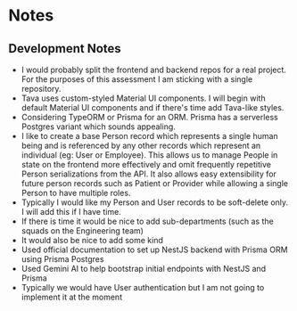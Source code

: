 # Notes

## Development Notes
- I would probably split the frontend and backend repos for a real project. For the purposes of this assessment I am sticking with a single repository.
- Tava uses custom-styled Material UI components. I will begin with default Material UI components and if there's time add Tava-like styles.
- Considering TypeORM or Prisma for an ORM. Prisma has a serverless Postgres variant which sounds appealing.
- I like to create a base Person record which represents a single human being and is referenced by any other records which represent an individual (eg: User or Employee). This allows us to manage People in state on the frontend more effectively and omit frequently repetitive Person serializations from the API. It also allows easy extensibility for future person records such as Patient or Provider while allowing a single Person to have multiple roles.
- Typically I would like my Person and User records to be soft-delete only. I will add this if I have time.
- If there is time it would be nice to add sub-departments (such as the squads on the Engineering team)
- It would also be nice to add some kind 
- Used official documentation to set up NestJS backend with Prisma ORM using Prisma Postgres
- Used Gemini AI to help bootstrap initial endpoints with NestJS and Prisma
- Typically we would have User authentication but I am not going to implement it at the moment
